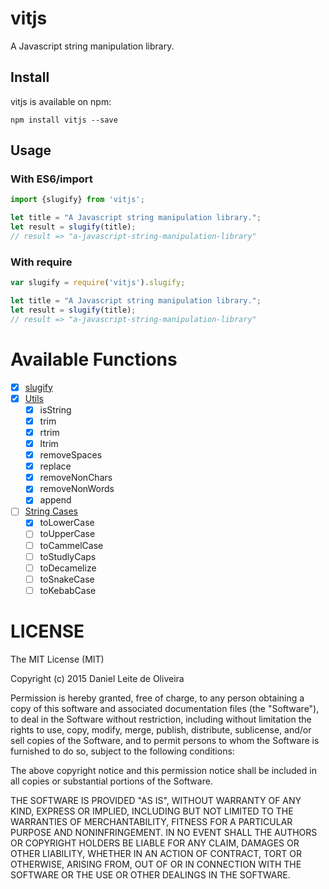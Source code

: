# vitjs
A Javascript string manipulation library.

## Install

vitjs is available on npm:
```
npm install vitjs --save
```

## Usage

### With ES6/import

```javascript
import {slugify} from 'vitjs';

let title = "A Javascript string manipulation library.";
let result = slugify(title);
// result => "a-javascript-string-manipulation-library"
```

### With require

```javascript
var slugify = require('vitjs').slugify;

let title = "A Javascript string manipulation library.";
let result = slugify(title);
// result => "a-javascript-string-manipulation-library"
```

# Available Functions

- [x] [slugify](https://github.com/dleitee/vitjs/blob/master/docs/slugify.md)
- [x] [Utils](https://github.com/dleitee/vitjs/blob/master/docs/utils.md)
  - [x] isString
  - [x] trim
  - [x] rtrim
  - [x] ltrim
  - [x] removeSpaces
  - [x] replace
  - [x] removeNonChars
  - [x] removeNonWords
  - [x] append
- [ ] [String Cases](https://github.com/dleitee/vitjs/blob/master/docs/cases.md)
  - [x] toLowerCase
  - [ ] toUpperCase
  - [ ] toCammelCase
  - [ ] toStudlyCaps
  - [ ] toDecamelize
  - [ ] toSnakeCase
  - [ ] toKebabCase

# LICENSE
The MIT License (MIT)

Copyright (c) 2015 Daniel Leite de Oliveira

Permission is hereby granted, free of charge, to any person obtaining a copy
of this software and associated documentation files (the "Software"), to deal
in the Software without restriction, including without limitation the rights
to use, copy, modify, merge, publish, distribute, sublicense, and/or sell
copies of the Software, and to permit persons to whom the Software is
furnished to do so, subject to the following conditions:

The above copyright notice and this permission notice shall be included in
all copies or substantial portions of the Software.

THE SOFTWARE IS PROVIDED "AS IS", WITHOUT WARRANTY OF ANY KIND, EXPRESS OR
IMPLIED, INCLUDING BUT NOT LIMITED TO THE WARRANTIES OF MERCHANTABILITY,
FITNESS FOR A PARTICULAR PURPOSE AND NONINFRINGEMENT. IN NO EVENT SHALL THE
AUTHORS OR COPYRIGHT HOLDERS BE LIABLE FOR ANY CLAIM, DAMAGES OR OTHER
LIABILITY, WHETHER IN AN ACTION OF CONTRACT, TORT OR OTHERWISE, ARISING FROM,
OUT OF OR IN CONNECTION WITH THE SOFTWARE OR THE USE OR OTHER DEALINGS IN
THE SOFTWARE.

